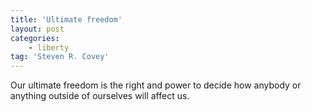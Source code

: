 ```yaml
---
title: 'Ultimate freedom'
layout: post
categories:
    - liberty
tag: 'Steven R. Covey'
---
```


Our ultimate freedom is the right and power to decide how anybody or anything outside of ourselves will affect us.